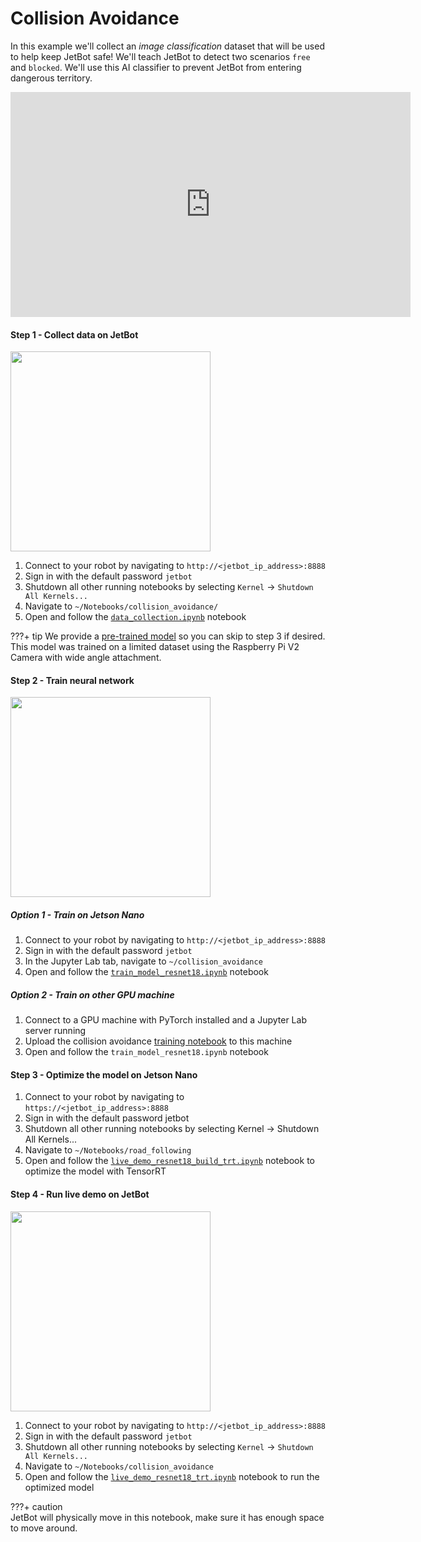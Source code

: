 # Collision Avoidance 

In this example we'll collect an *image classification* dataset that will be used to help keep
JetBot safe!  We'll teach JetBot to detect two scenarios ``free`` and ``blocked``.  We'll use this AI classifier to prevent JetBot from entering dangerous territory.

<iframe width="640" height="360" src="https://www.youtube.com/embed/6cLk9TSgFSw" title="YouTube video player" frameborder="0" allow="accelerometer; autoplay; clipboard-write; encrypted-media; gyroscope; picture-in-picture; web-share" allowfullscreen></iframe>

#### Step 1 - Collect data on JetBot

<a href="https://raw.githubusercontent.com/wiki/NVIDIA-AI-IOT/jetbot/images/JL03a_Data-Collection.png"><img src="https://raw.githubusercontent.com/wiki/NVIDIA-AI-IOT/jetbot/images/JL03a_Data-Collection.png" height="320"></a>

1. Connect to your robot by navigating to ``http://<jetbot_ip_address>:8888``
2. Sign in with the default password ``jetbot``
2. Shutdown all other running notebooks by selecting ``Kernel`` -> ``Shutdown All Kernels...``
3. Navigate to ``~/Notebooks/collision_avoidance/``
4. Open and follow the [``data_collection.ipynb``](https://github.com/NVIDIA-AI-IOT/jetbot/blob/master/notebooks/collision_avoidance/data_collection.ipynb) notebook

???+ tip 
    We provide a [pre-trained model](https://drive.google.com/open?id=1UsRax8bR3R-e-0-80KfH2zAt-IyRPtnW) so you can skip to step 3 if desired.  This model was trained on a limited dataset using the Raspberry Pi V2 Camera with wide angle attachment.

#### Step 2 - Train neural network

<a href="https://raw.githubusercontent.com/wiki/NVIDIA-AI-IOT/jetbot/images/JL03b_Training.png"><img src="https://raw.githubusercontent.com/wiki/NVIDIA-AI-IOT/jetbot/images/JL03b_Training.png" height="320"></a>

##### Option 1 - Train on Jetson Nano
1. Connect to your robot by navigating to ``http://<jetbot_ip_address>:8888``
2. Sign in with the default password ``jetbot``
3. In the Jupyter Lab tab, navigate to ``~/collision_avoidance``
5. Open and follow the [``train_model_resnet18.ipynb``](https://github.com/NVIDIA-AI-IOT/jetbot/blob/master/notebooks/collision_avoidance/data_collection.ipynb) notebook

##### Option 2 - Train on other GPU machine
1. Connect to a GPU machine with PyTorch installed and a Jupyter Lab server running
2. Upload the collision avoidance [training notebook](https://github.com/NVIDIA-AI-IOT/jetbot/blob/master/notebooks/collision_avoidance/train_model_resnet18.ipynb) to this machine
3. Open and follow the ``train_model_resnet18.ipynb`` notebook


#### Step 3 - Optimize the model on Jetson Nano

1. Connect to your robot by navigating to ``https://<jetbot_ip_address>:8888``
2. Sign in with the default password jetbot
3. Shutdown all other running notebooks by selecting Kernel -> Shutdown All Kernels...
4. Navigate to ``~/Notebooks/road_following``
5. Open and follow the [``live_demo_resnet18_build_trt.ipynb``](https://github.com/NVIDIA-AI-IOT/jetbot/blob/master/notebooks/collision_avoidance/live_demo_resnet18_build_trt.ipynb) notebook to optimize the model with TensorRT

#### Step 4 - Run live demo on JetBot

<a href="https://raw.githubusercontent.com/wiki/NVIDIA-AI-IOT/jetbot/images/JL03c_Live-demo.png"><img src="https://raw.githubusercontent.com/wiki/NVIDIA-AI-IOT/jetbot/images/JL03c_Live-demo.png" height="320"></a>

1. Connect to your robot by navigating to ``http://<jetbot_ip_address>:8888``
2. Sign in with the default password ``jetbot``
3. Shutdown all other running notebooks by selecting ``Kernel`` -> ``Shutdown All Kernels...``
4. Navigate to ``~/Notebooks/collision_avoidance``
5. Open and follow the [``live_demo_resnet18_trt.ipynb``](https://github.com/NVIDIA-AI-IOT/jetbot/blob/master/notebooks/collision_avoidance/live_demo_resnet18_trt.ipynb) notebook to run the optimized model


???+ caution   
    JetBot will physically move in this notebook, make sure it has enough space to move around.

